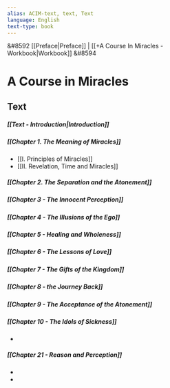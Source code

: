 ```yaml
---
alias: ACIM-text, text, Text
language: English
text-type: book
---
```

&#8592 [[Preface|Preface]] | [[+A Course In Miracles - Workbook|Workbook]] &#8594
# A Course in Miracles
## Text

##### [[Text - Introduction|Introduction]]
##### [[Chapter 1. The Meaning of Miracles]]
 - [[I. Principles of Miracles]]
 - [[II. Revelation, Time and Miracles]]


##### [[Chapter 2. The Separation and the Atonement]]
##### [[Chapter 3 - The Innocent Perception]]
##### [[Chapter 4 - The Illusions of the Ego]]
##### [[Chapter 5 - Healing and Wholeness]]
##### [[Chapter 6 - The Lessons of Love]]
##### [[Chapter 7 - The Gifts of the Kingdom]]
##### [[Chapter 8 - the Journey Back]]
##### [[Chapter 9 - The Acceptance of the Atonement]]
##### [[Chapter 10 - The Idols of Sickness]]
-
##### [[Chapter 21 - Reason and Perception]]
-
-